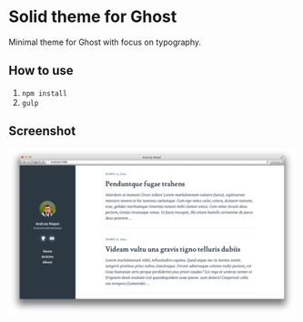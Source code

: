 # Solid theme for Ghost

Minimal theme for Ghost with focus on typography.

## How to use

1. ``npm install``
2. ``gulp``


## Screenshot
![Screenshot](screenshot.png)